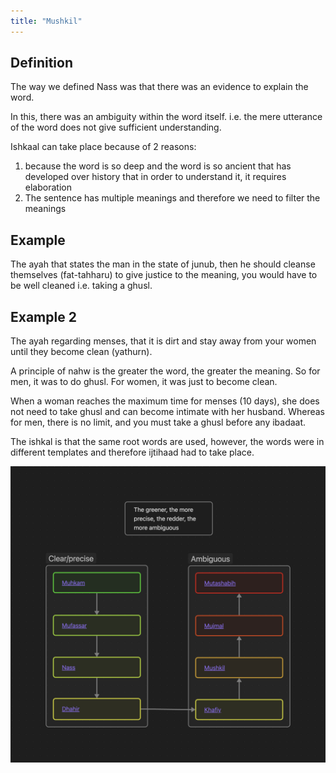 ```yaml
---
title: "Mushkil"
---
```

## Definition
The way we defined Nass was that there was an evidence to explain the word. 

In this, there was an ambiguity within the word itself. i.e. the mere utterance of the word does not give sufficient understanding.

Ishkaal can take place because of 2 reasons:
1. because the word is so deep and the word is so ancient that has developed over history that in order to understand it, it requires elaboration
3. The sentence has multiple meanings and therefore we need to filter the meanings

## Example
The ayah that states the man in the state of junub, then he should cleanse themselves (fat-tahharu) to give justice to the meaning, you would have to be well cleaned i.e. taking a ghusl.

## Example 2
The ayah regarding menses, that it is dirt and stay away from your women until they become clean (yathurn).

A principle of nahw is the greater the word, the greater the meaning. So for men, it was to do ghusl. For women, it was just to become clean.

When a woman reaches the maximum time for menses (10 days), she does not need to take ghusl and can become intimate with her husband. Whereas for men, there is no limit, and you must take a ghusl before any ibadaat.

The ishkal is that the same root words are used, however, the words were in different templates and therefore ijtihaad had to take place.

![Quranic words Ambiguity diagram](Usul%20Fiqh/Quranic%20words/Quranic%20words%20Ambiguity%20diagram.png)